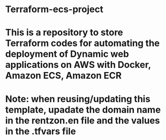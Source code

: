 # Terraform-ecs-project

# This is a repository to store Terraform codes for automating the deployment of Dynamic web applications on AWS with Docker, Amazon ECS, Amazon ECR

# Note: when reusing/updating this template, upadate the domain name in the rentzon.en file and the values in the .tfvars file
        
